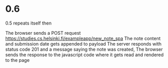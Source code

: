 # 0.6

0.5 repeats itself then

The browser sends a POST request https://studies.cs.helsinki.fi/exampleapp/new_note_spa
The note content and submission date gets appended to payload
The server responds with status code 201 and a message saying the note was created,
The browser sends the response to the javascript code where it gets read and rendered to the page
